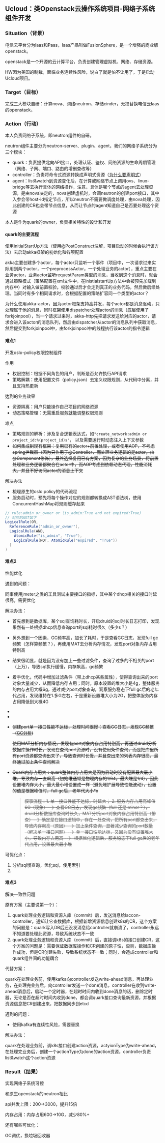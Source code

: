 ## Ucloud：类Openstack云操作系统项目-网络子系统组件开发

### Situation（背景）

电信云平台分为Iaas和Paas，Iaas产品叫做FusionSphere，是一个增强的商业版openstack。

openstack是一个开源的云计算平台，负责创建管理虚拟机、网络、存储资源。

HW因为美国的制裁，面临业务连续性风险，说白了就是怕不让用了，于是启动Ucloud项目。

### Target（目标）

完成三大模块自研：计算nova、网络neutron、存储cinder，无损替换电信云Iaas的openstack。

### Action（行动）

本人负责网络子系统，即neutron组件的自研。

neutron组件主要分为neutron-server、plugin、agent，我们的网络子系统分为三个模块：

- quark：负责提供北向API接口，处理认证、鉴权、网络资源的生命周期管理（网络、子网、端口、路由的增删查改等）
- controller：负责将命令式资源转换成声明式资源（<u>为什么要声明式</u>）
- agent：list&watch到资源变化后，在计算或网络节点上调用ovs、linux-bridge等去执行具体的网络操作，注意，具体是哪个节点的agent去处理资源，是由nova决定的，nova创建虚机时，会调neutron的创建port接口，其中入参会带host-id指定节点，所以neutron不需要做调度处理，由nova处理，因此创建的CR也会带节点信息，从而让节点的agent知道自己是否要处理这个资源

本人是作为quark的owner，负责相关特性的设计和开发

#### quark的主要流程

使用initialStartUp方法（使用@PostConstruct注解，项目启动的时候会执行该方法）去启动akka框架的初始化和各项配置

akka主要创建多个actor，每个actor只监听一个事件（项目中，一次请求过来实际用到两个actor，一个preprocessActor，一个处理业务的actor），重点主要在业务actor，业务actor监听requestParam类型的消息，当收到这个消息时，就会通过策略模式（策略配置在xml文件中，在inistialstartUp方法中会被预先加载到内存中）对输入做前置校验，校验通过后才会走到真正的业务代码，然后做后续处理。当同时有多个相同请求时，会根据配置的策略扩容同一个类型的actor？

为什么使用akka-actor，因为actor框架支持高并发，每个actor都是消息驱动，只处理属于他的消息，同时框架使用dispatcher处理actor的消息（底层使用了forkjoinpool），当一个请求过来时，akka-http先把请求发送给对应的actor，请求会进入该actor的消息队列，然后由dispatcher从actor的消息队列中获取消息，然后提交到forkjoinpool中，由forkjoinpool中的线程执行该actor的指令逻辑

#### 难点1

开发oslo-policy权限控制组件

作用

- 权限控制：根据不同角色的用户，判断是否允许执行API请求
- 策略解耦：使用配置文件（policy.json）去定义权限规则，从代码中分离，并且支持热更新

达到的业务效果

- 资源隔离：用户只能操作自己项目的网络资源
- 动态策略管理：无需重启服务就能调整权限规则

难点

- 策略规则的解析：涉及复合逻辑表达式，如`"create_network:admin or project_id:%(project_id)s"`， 以及需要运行时动态注入上下文参数
- ~~如何集成到现有框架：复用已有的actor+前置处理，或者使用AOP，不考虑spring拦截器（因为只作用于@Controller，而处理业务逻辑的是actor，由@Component修饰），最终选择复用已有方案，因为复杂的业务场景，将前置处理和业务逻辑都聚合在actor中，而AOP考虑到依赖动态代理，性能消耗大，并且不好访问actor的消息上下文~~

解决办法

- 梳理原生的oslo policy的代码流程
- 服务启动时，预先将每个操作对应的规则都转换成AST语法树，使用ConcurrentHashMap将规则缓存起来

```java
// rule:admin_or_owner or (is_admin:True and not expired:True)
// 对应的AST如下
LogicalRule(OR,
  ReferenceRule("admin_or_owner"),
  LogicalRule(AND,
    AtomicRule("is_admin", "True"),
    LogicalRule(NOT, AtomicRule("expired", "True"))
  )
)
```

#### 难点2

性能优化

遇到的问题：

同事使用jmeter之类的工具测试主要接口的指标，其中某个dhcp相关的接口时延很高，需要优化

解决办法：

- 首先想到是数据库，某个sql查询耗时长，开启druid的sql时长日志打印，发现果然有一处根据dhcp信息查询port的sql耗时很久（多少s？）

- 另外想到一个因素，GC频率高，加长了耗时，于是查看GC日志，发现full gc频繁（怎样算频繁？），再使用MAT去分析内存情况，发现port对象内存占用特别高

- 结果很明显，就是因为没有加上一些过滤条件，查询了过多的不相关的port（上万），导致sql执行缓慢，内存飙高，gc频繁

- 着手优化，代码中增加过滤条件（带上dhcp某些属性），使得查询出来的port对象大量减少，从而降低内存占用；同时，原本设置的堆大小是4g，整体服务的内存占用大概6g，通过减少port对象查询，观察服务稳态下full gc后的老年代占用，发现维持在1.多G左右，于是重新设置堆大小为2G，把整体服务内存占用降低到大概4G

-

-

- ~~创建port单一接口性能不达标，处理时间很慢：查看GC日志，发现GC频繁（[GC分析](#GC分析))~~

  ~~使用MAT分析内存情况，发现有port对象内存占用特别高，再通过druid分析数据库操作时长，发现在查询port资源时，没有使用条件查询，而是把库里所有port资源都查询出来了，导致查询时长慢，并且查出来的列表内存很高，最终通过加上条件查询解决~~

- ~~Quark内存占用大：quark整体内存占用大是因为启动时没有配置最大最小堆，导致内存一直飙高（初始堆通常是物理内存的1/64，最大堆是1/4），因此设置堆内存大小，最大最小堆设置成一样（避免堆扩展导致性能波动），设置的值是根据峰值时，full gc后，老年代大小*x~~

  > ~~叙事流程：1. 单一接口性能不达标，时延大； 2. 服务内存占用高峰值6G（现象）--》查看GC日志，发现gc频繁（full 还是 minor？），druid分析数据库查询时长久，MAT分析port对象内存占用特别高（排查）--》确定是在接口逻辑中，存在一处查询，把所有port都查出来，导致内存飙高（原因）--》加上条件查询，显著减少查询的port数量（解决单一接口问题）--》单一接口性能达标，又因为没有设置堆大小，导致内存占用高 --》 根据优化逻辑后，服务稳态下full gc后的老年代占用，设置最大最小堆~~

可优化点：

1. 分析sql慢查询，优化sql，使用索引
2.

#### 难点3

解决一致性问题

原有方案（主要说第一个）：

1. quark处理业务逻辑和资源入库（commit）后，发送消息给laccon-controller，通知让它查数据库，根据新增资源信息创建k8s的CR，这个方案的问题是：quark写入DB后还没发消息给controller就崩溃了，controller永远不知道要处理此资源，导致系统状态不一致
2. quark处理业务逻辑和资源入库（commit）后，直接调k8s的接口创建CR，这个方案的问题是：需要保证数据库操作和CR创建的原子性，否则，数据库操作成功，但是CR创建失败，导致系统状态不一致；同时，会造成controller和quark组件间的功能耦合

代替方案：

quark在处理业务前，使用kafka向controller发送write-ahead消息，再处理业务，在处理完业务后，向controller发送一个done消息，controller在收到write-ahead消息后，启动一个定时器，在超时时间内收到done消息的话，删除定时器，无论是否在超时时间内收到done，都会调quark接口查询最新资源，并根据资源信息把CR创建出来，把数据同步到etcd

遇到的问题：

- 使用kafka有连续性风险，需要替换

解决办法：

quark在处理业务前，调k8s接口创建action资源，actyionType为write-ahead，在处理完业务后，创建一个actionType为done的action资源，controller负责list&watch这个action资源

### Result（结果）

实现网络子系统可控

和原生openstack的neutron相比

api并发上限：200->3000，提升15倍

内存占用：内存占用60G->10G，减少80%+

还有哪些可优化：

GC调优，换垃圾回收器



